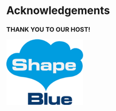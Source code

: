 <!-- .slide: data-background-image="images/cephdays-background-title-block.jpg" data-background-size="contain" -->
#  Acknowledgements <!-- .element: class="cephday-front-h1" -->


<!-- .slide: data-background-image="images/cephdays-background-slides.jpg" data-background-size="contain" -->
### THANK YOU TO OUR HOST!

<img src="images/shapeblue.png" alt="HostLogos" style="width:40%">
